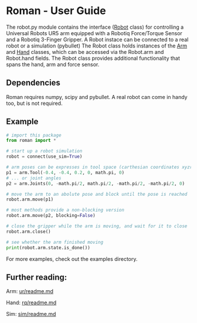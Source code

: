 # Roman - User Guide

The robot.py module contains the interface ([Robot](robot.py) class) for controlling a Universal Robots UR5 arm equipped with a Robotiq Force/Torque Sensor and a Robotiq 3-Finger Gripper. A Robot instace can be connected to a real robot or a simulation (pybullet)
The Robot class holds instances of the [Arm](ur/arm.py) and [Hand](rq/hand.py) classes, which can be accessed via the Robot.arm and Robot.hand fields. The Robot class provides additional functionality that spans the hand, arm and force sensor. 

## Dependencies
Roman requires numpy, scipy and pybullet. A real robot can come in handy too, but is not required. 

## Example

  ```python
  # import this package
  from roman import *
  
  # start up a robot simulation
  robot = connect(use_sim=True)
  
  # arm poses can be expresses in tool space (carthesian coordinates xyzrpy) 
  p1 = arm.Tool(-0.4, -0.4, 0.2, 0, math.pi, 0)
  # ... or joint angles
  p2 = arm.Joints(0, -math.pi/2, math.pi/2, -math.pi/2, -math.pi/2, 0)

  # move the arm to an abolute pose and block until the pose is reached
  robot.arm.move(p1)

  # most methods provide a non-blocking version
  robot.arm.move(p2, blocking=False)

  # close the gripper while the arm is moving, and wait for it to close
  robot.arm.close()

  # see whether the arm finished moving
  print(robot.arm.state.is_done())

  ```

For more examples, check out the examples directory.

## Further reading:
Arm: [ur/readme.md](ur/readme.md)

Hand: [rq/readme.md](rq/readme.md)

Sim: [sim/readme.md](sim/readme.md)

